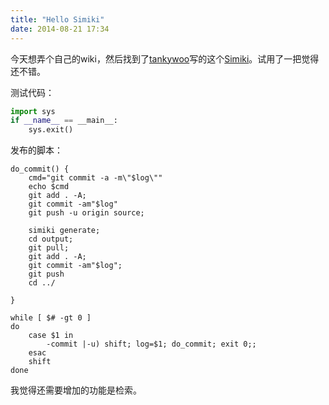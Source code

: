 ```yaml
---
title: "Hello Simiki"
date: 2014-08-21 17:34
---
```


今天想弄个自己的wiki，然后找到了[tankywoo](http://tankywoo.com/)写的这个[Simiki](http://simiki.org)。试用了一把觉得还不错。

测试代码：

```python
import sys
if __name__ == __main__:
    sys.exit()

```

发布的脚本：
```shell
do_commit() {
    cmd="git commit -a -m\"$log\""
    echo $cmd
    git add . -A;
    git commit -am"$log"
    git push -u origin source;

    simiki generate;
    cd output;
    git pull;
    git add . -A;
    git commit -am"$log";
    git push
    cd ../

}

while [ $# -gt 0 ]
do
    case $1 in
        -commit |-u) shift; log=$1; do_commit; exit 0;;
    esac
    shift
done
```

我觉得还需要增加的功能是检索。
